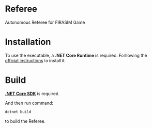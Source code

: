 # Referee
 Autonomous Referee for FIRASIM Game

# Installation

To use the executable, a **.NET Core Runtime** is required.
Forllowing the [official instructions](https://docs.microsoft.com/zh-cn/dotnet/core/install/runtime) to install it.

# Build

[**.NET Core SDK**](https://docs.microsoft.com/zh-cn/dotnet/core/install/sdk) is required.

And then run command:
```sh
dotnet build
```
to build the Referee.
